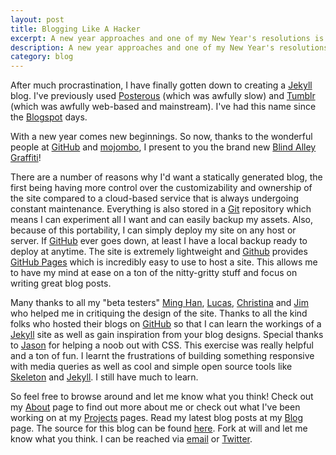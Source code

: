 ```yaml
---
layout: post
title: Blogging Like A Hacker
excerpt: A new year approaches and one of my New Year's resolutions is to hack more. I began by creating a personal <a href="https://github.com/mojombo/jekyll">Jekyll</a> blog. Little did I know that it was going to be so fun.
description: A new year approaches and one of my New Year's resolutions is to hack more. I began by creating a personal Jekyll blog. Little did I know that it was going to be so fun.
category: blog
---
```

After much procrastination, I have finally gotten down to creating a [Jekyll](https://github.com/mojombo/jekyll) blog. I've previously used [Posterous](https://posterous.com/) (which was awfully slow) and [Tumblr](https://www.tumblr.com/) (which was awfully web-based and mainstream). I've had this name since the [Blogspot](http://blogspot.com) days.

With a new year comes new beginnings. So now, thanks to the wonderful people at [GitHub](https://github.com) and [mojombo](http://tom.preston-werner.com/), I present to you the brand new [Blind Alley Graffiti](http://darylyeo.com)!

There are a number of reasons why I'd want a statically generated blog, the first being having more control over the customizability and ownership of the site compared to a cloud-based service that is always undergoing constant maintenance. Everything is also stored in a [Git](http://git-scm.com/) repository which means I can experiment all I want and can easily backup my assets. Also, because of this portability, I can simply deploy my site on any host or server. If [GitHub](https://github.com/) ever goes down, at least I have a local backup ready to deploy at anytime. The site is extremely lightweight and [Github](https://github.com/) provides [GitHub Pages](http://pages.github.com/) which is incredibly easy to use to host a site. This allows me to have my mind at ease on a ton of the nitty-gritty stuff and focus on writing great blog posts.

Many thanks to all my "beta testers" [Ming Han](http://hanworks.tumblr.com/), [Lucas](lucas-hacking.blogspot.com), [Christina](http://christinajeeves.com/) and [Jim](http://jimjh.com/) who helped me in critiquing the design of the site. Thanks to all the kind folks who hosted their blogs on [GitHub](https://github.com) so that I can learn the workings of a [Jekyll](https://github.com/mojombo/jekyll) site as well as gain inspiration from your blog designs. Special thanks to [Jason](http://visualchen.com/) for helping a noob out with CSS. This exercise was really helpful and a ton of fun. I learnt the frustrations of building something responsive with media queries as well as cool and simple open source tools like [Skeleton](http://www.getskeleton.com/) and [Jekyll](https://github.com/mojombo/jekyll). I still have much to learn.

So feel free to browse around and let me know what you think! Check out my [About](http://darylyeo.com/about/) page to find out more about me or check out what I've been working on at my [Projects](http://darylyeo.com/projects/) pages. Read my latest blog posts at my [Blog](http://darylyeo.com/blog/) page. The source for this blog can be found [here](https://github.com/jianxioy/jianxioy.github.com). Fork at will and let me know what you think. I can be reached via [email](mailto:daryl@darylyeo.com) or [Twitter](http://twitter.com/jianxioy).

